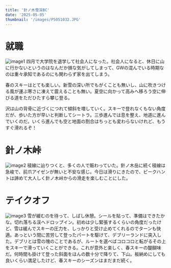 ```yaml
---
title: '針ノ木雪渓BC'
date: '2025-05-05'
thumbnail: '/images/P5051032.JPG'
---
```


# 就職
![image1](/images/P5051035.JPG)
四月で大学院を退学して社会人になった。社会人になると、休日に山に行かないというのはなんだか損な気がしてしまって、GWの混んでいる時期なのは重々承知であるのにも関わらず家を出てしまう。

春のスキーはとても楽しい。新雪の深い所でもがくことも無いし、山に吹きつける風が運ぶ寒さに凍えて震えることも無い。夏空に向かって高みへ移ろう空に伸びる道をただひたすら攀じ登る。

沢は山の背骨に近づくにつれて傾斜を増していく。スキーで登れなくもない角度だが、歩いた方が早いと判断してシートラ。三歩進んでは息を整え、地道に進んでいくのだ。いくら進んでも空と地面の割合はちっとも変わらないけれど、もうすぐ滑れるぞ！

# 針ノ木峠
![image2](/images/P5051037.JPG)
稜線に辿りつくと、多くの人で賑わっていた。針ノ木岳に続く稜線は急峻で、前爪アイゼンが無いと不安な感じ。今日は滑りにきたので、ピークハントは諦めて大人しく針ノ木峠からの滑走を楽しむことにした。

# テイクオフ
![image3](/images/P5051038.JPG)
雪が緩むのを待って、しばし休憩。シールを貼って、準備はできたかな。切れ落ちる渓へドロップイン。初めは少し緊張するくらいの角度だったけど、雪は緩んでスキーの圧力を、しっかりと受け止めてくれるのでターンも快適。あっという間に苦労して登ったパートを駆けて、デブリーランドに突入した。デブリとは雪の塊のことであるが、ルートを選べばコロコロと転がるその上をスキーで滑っていくことができる。これが意外と楽しく、春スキーの醍醐味だ。何時間も掛けて登った斜面をほんの数十分で降りて、下山。板納めにしても良いくらい満足したけど、春スキーのシーズンはまだまだ続く。